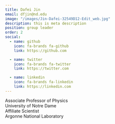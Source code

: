 ```yaml
---
title: Dafei Jin
email: dfjin@nd.edu
image: "/images/Jin-Dafei-32549D12-Edit_web.jpg"
description: this is meta description
position: group leader
order: 2
social:
  - name: github
    icon: fa-brands fa-github
    link: https://github.com

  - name: twitter
    icon: fa-brands fa-twitter
    link: https://twitter.com

  - name: linkedin
    icon: fa-brands fa-linkedin
    link: https://linkedin.com
---
```

Associate Professor of Physics <br />
University of Notre Dame <br />
Affiliate Scientist <br />
Argonne National Laboratory <br />
 

